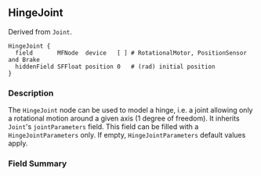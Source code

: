 ## HingeJoint

Derived from `Joint`.


```
HingeJoint {
  field       MFNode  device   [ ] # RotationalMotor, PositionSensor and Brake
  hiddenField SFFloat position 0   # (rad) initial position
}
```

### Description

The `HingeJoint` node can be used to model a hinge, i.e. a joint allowing only a
rotational motion around a given axis (1 degree of freedom). It inherits
`Joint`'s `jointParameters` field. This field can be filled with a
`HingeJointParameters` only. If empty,  `HingeJointParameters` default values
apply.

### Field Summary


